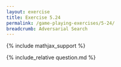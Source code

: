 ```yaml
---
layout: exercise
title: Exercise 5.24
permalink: /game-playing-exercises/5-24/
breadcrumb: Adversarial Search
---
```


{% include mathjax_support %}

<div><i class="arrow-up" data-chapter="game-playing-exercises" data-exercise="ex_24" data-rating="0"></i></div>
{% include_relative question.md %}
